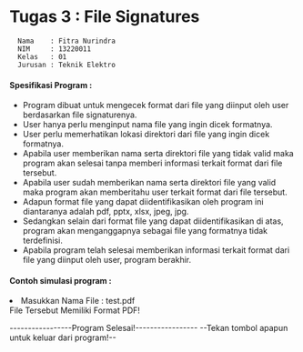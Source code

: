# Tugas 3 : File Signatures
```shell
  Nama    : Fitra Nurindra
  NIM     : 13220011
  Kelas   : 01
  Jurusan : Teknik Elektro
```
<h4> Spesifikasi Program : </h4>
<ul>
  <li> Program dibuat untuk mengecek format dari file yang diinput oleh user berdasarkan file signaturenya. </li>
  <li> User hanya perlu menginput nama file yang ingin dicek formatnya. </li>
  <li> User perlu memerhatikan lokasi direktori dari file yang ingin dicek formatnya. </li>
  <li> Apabila user memberikan nama serta direktori file yang tidak valid maka program akan selesai tanpa memberi informasi terkait format dari file tersebut. </li>
  <li> Apabila user sudah memberikan nama serta direktori file yang valid maka program akan memberitahu user terkait format dari file tersebut. </li>
  <li> Adapun format file yang dapat diidentifikasikan oleh program ini diantaranya adalah pdf, pptx, xlsx, jpeg, jpg. </li>
  <li> Sedangkan selain dari format file yang dapat diidentifikasikan di atas, program akan menganggapnya sebagai file yang formatnya tidak terdefinisi. </li>
  <li> Apabila program telah selesai memberikan informasi terkait format dari file yang diinput oleh user, program berakhir. </li>
</ul>
<h4> Contoh simulasi program : </h4>
  <li> Masukkan Nama File : test.pdf<br>File Tersebut Memiliki Format PDF!

-----------------Program Selesai!-----------------
--Tekan tombol apapun untuk keluar dari program!-- </li>
